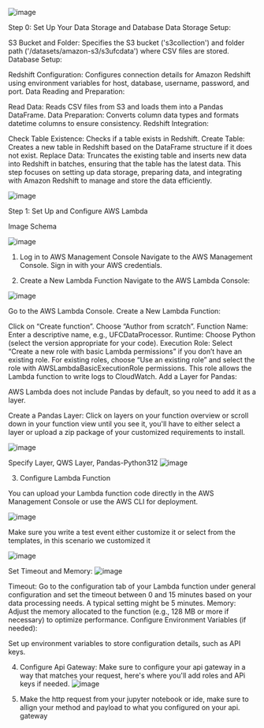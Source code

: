 ![image](https://github.com/user-attachments/assets/639d4879-2ec9-407b-81b1-dba0d90ef1a8)


Step 0: Set Up Your Data Storage and Database
Data Storage Setup:

S3 Bucket and Folder: Specifies the S3 bucket ('s3collection') and folder path ('/datasets/amazon-s3/s3ufcdata') where CSV files are stored. 
Database Setup:

Redshift Configuration: Configures connection details for Amazon Redshift using environment variables for host, database, username, password, and port.
Data Reading and Preparation:

Read Data: Reads CSV files from S3 and loads them into a Pandas DataFrame.
Data Preparation: Converts column data types and formats datetime columns to ensure consistency.
Redshift Integration:

Check Table Existence: Checks if a table exists in Redshift.
Create Table: Creates a new table in Redshift based on the DataFrame structure if it does not exist.
Replace Data: Truncates the existing table and inserts new data into Redshift in batches, ensuring that the table has the latest data.
This step focuses on setting up data storage, preparing data, and integrating with Amazon Redshift to manage and store the data efficiently.



![image](https://github.com/user-attachments/assets/30e9eef8-a7ca-4322-a595-598765758e88)

Step 1: Set Up and Configure AWS Lambda



Image Schema 

![image](https://github.com/user-attachments/assets/b0edcce3-1b3b-4c2b-bc64-f2212a3efaf4)


1. Log in to AWS Management Console
Navigate to the AWS Management Console.
Sign in with your AWS credentials.


3. Create a New Lambda Function
Navigate to the AWS Lambda Console:

![image](https://github.com/user-attachments/assets/24321dcc-3b24-4554-bd5e-9b94406b8dc2)


Go to the AWS Lambda Console.
Create a New Lambda Function:

Click on “Create function”.
Choose “Author from scratch”.
Function Name: Enter a descriptive name, e.g., UFCDataProcessor.
Runtime: Choose Python (select the version appropriate for your code).
Execution Role:
Select “Create a new role with basic Lambda permissions” if you don’t have an existing role.
For existing roles, choose “Use an existing role” and select the role with AWSLambdaBasicExecutionRole permissions. This role allows the Lambda function to write logs to CloudWatch.
Add a Layer for Pandas:

AWS Lambda does not include Pandas by default, so you need to add it as a layer.

Create a Pandas Layer:
Click on layers on your function overview or scroll down in your function view until you see it, you'll have to either select a layer or upload a zip package of your customized requirements to install.

![image](https://github.com/user-attachments/assets/2351a4a4-06ae-4056-b9aa-cb21c48d9f86)


Specify Layer, QWS Layer, Pandas-Python312
![image](https://github.com/user-attachments/assets/9e4e3a90-c134-47f4-85c3-3f2a8c02e764)

3. Configure Lambda Function 

You can upload your Lambda function code directly in the AWS Management Console or use the AWS CLI for deployment.

![image](https://github.com/user-attachments/assets/faee0259-c0b6-4e47-98af-69654db35990)


Make sure you write a test event either customize it or select from the templates, in this scenario we customized it 

![image](https://github.com/user-attachments/assets/538f0153-3f9c-4fd0-b4d2-fcc4118d83ef)

Set Timeout and Memory:
![image](https://github.com/user-attachments/assets/384caabd-dea2-49f4-b3ee-b1e3d7137436)

Timeout: Go to the configuration tab of your Lambda function under general configuration and set the timeout between 0 and 15 minutes based on your data processing needs. A typical setting might be 5 minutes.
Memory: Adjust the memory allocated to the function (e.g., 128 MB or more if necessary) to optimize performance.
Configure Environment Variables (if needed):

Set up environment variables to store configuration details, such as API keys.

4. Configure Api Gateway:
Make sure to configure your api gateway in a way that matches your request, here's where you'll add roles and APi keys if needed. 
 ![image](https://github.com/user-attachments/assets/00648043-75b6-4060-bf93-e9c5e1c19cb0)


6. Make the http request from your jupyter notebook or ide, make sure to allign your method and payload to what you configured on your api. gateway
